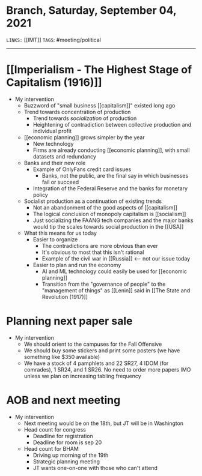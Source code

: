 # Branch, Saturday, September 04, 2021
`LINKS:` [[IMT]]
`TAGS`: #meeting/political 

---
# [[Imperialism - The Highest Stage of Capitalism (1916)]]
- My intervention
	- Buzzword of "small business [[capitalism]]" existed long ago
	- Trend towards concentration of production
		- Trend towards *socialization* of production
		- Heightening of contradiction between collective production and individual profit
	- [[economic planning]] grows simpler by the year
		- New technology
		- Firms are already conducting [[economic planning]], with small datasets and redundancy
	- Banks and their new role
		- Example of OnlyFans credit card issues
			- Banks, not the public, are the final say in which businesses fail or succeed
		- Integration of the Federal Reserve and the banks for monetary policy
	- Socialist production as a continuation of existing trends
		- Not an abandonment of the good aspects of [[capitalism]]
		- The logical conclusion of monopoly capitalism is [[socialism]]
		- Just socializing the FAANG tech companies and the major banks would tip the scales towards social production in the [[USA]]
	-  What this means for us today
		- Easier to organize
			- The contradictions are more obvious than ever
			- It's obvious to most that this isn't rational
			- Example of the civil war in [[Russia]] <-- not our issue today
		- Easier to plan and run the economy
			- AI and ML technology could easily be used for [[economic planning]]
			- Transition from the "governance of people" to the "management of things" as [[Lenin]] said in [[The State and Revolution (1917)]]

# Planning next paper sale
- My intervention
	- We should orient to the campuses for the Fall Offensive
	- We should buy some stickers and print some posters (we have something like $350 available)
	- We have a stock of 4 pamphlets and 22 SR27, 4 IDOM (for comrades), 1 SR24, and 1 SR26. No need to order more papers IMO unless we plan on increasing tabling frequency
  
# AOB and next meeting
- My intervention
	- Next meeting would be on the 18th, but JT will be in Washington
	- Head count for congress
		- Deadline for registration 
		- Deadline for room is sep 20
	- Head count for BHAM
		- Driving up morning of the 19th 
		- Strategic planning meeting
		- JT wants one-on-one with those who can't attend
